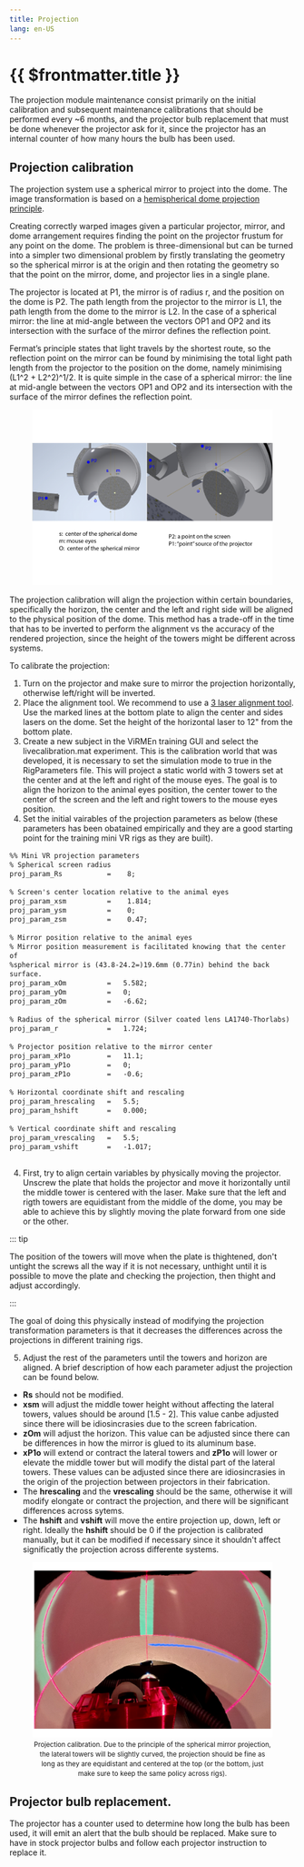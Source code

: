 ```yaml
---
title: Projection
lang: en-US
---
```


# {{ $frontmatter.title }}

 The projection module maintenance consist primarily on the initial calibration and subsequent maintenance calibrations that should be performed every ~6 months, and the projector bulb replacement that must be done whenever the projector ask for it, since the projector has an internal counter of how many hours the bulb has been used.

 ## Projection calibration

 The projection system use a spherical mirror to project into the dome. The image transformation is based on a [hemispherical dome projection principle](http://www.domerama.com/general/geodesic-dome-projection/hemispherical-dome-projection/).
 
 Creating correctly warped images given a particular projector, mirror, and dome arrangement requires finding the point on the projector frustum for any point on the dome. The problem is three-dimensional but can be turned into a simpler two dimensional problem by firstly translating the geometry so the spherical mirror is at the origin and then rotating the geometry so that the point on the mirror, dome, and projector lies in a single plane. 
 
 The projector is located at P1, the mirror is of radius r, and the position on the dome is P2. The path length from the projector to the mirror is L1, the path length from the dome to the mirror is L2. In the case of a spherical mirror: the line at mid-angle between the vectors OP1 and OP2 and its intersection with the surface of the mirror defines the reflection point.

 Fermat’s principle states that light travels by the shortest route, so the reflection point on the mirror can be found by minimising the total light path length from the projector to the position on the dome, namely minimising (L1^2 + L2^2)^1/2. It is quite simple in the case of a spherical mirror: the line at mid-angle between the vectors OP1 and OP2 and its intersection with the surface of the mirror defines the reflection point.

<figure>
  <img src='./assets/images/projection/projection-1.png'>
</figure>

The projection calibration will align the projection within certain boundaries, specifically the horizon, the center and the left and right side will be aligned to the physical position of the dome. This method has a trade-off in the time that has to be inverted to perform the alignment vs the accuracy of the rendered projection, since the height of the towers might be different across systems.

To calibrate the projection:

1. Turn on the projector and make sure to mirror the projection horizontally, otherwise left/right will be inverted.
2. Place the alignment tool. We recommend to use a [3 laser alignment tool](https://www.grainger.com/product/BOSCH-Alignment-Laser-3-Beams-450W78?internalSearchTerm=Alignment+Laser%3A+3+Beams%2C+0+Dots%2C+0+Lines%2C+Red%2C+200+ft+Range+w%2Fo+Detector&suggestConfigId=8&searchBar=true&opr=THKS). Use the marked lines at the bottom plate to align the center and sides lasers on the dome. Set the height of the horizontal laser to 12" from the bottom plate.
3. Create a new subject in the ViRMEn training GUI and select the livecalibration.mat experiment. This is the calibration world that was developed, it is necessary to set the simulation mode to true in the RigParameters file. This will project a static world with 3 towers set at the center and at the left and right of the mouse eyes. The goal is to align the horizon to the animal eyes position, the center tower to the center of the screen and the left and right towers to the mouse eyes position.
4. Set the initial vairables of the projection parameters as below (these parameters has been obatained empirically and they are a good starting point for the training mini VR rigs as they are built).

```
%% Mini VR projection parameters
% Spherical screen radius
proj_param_Rs           =    8;

% Screen's center location relative to the animal eyes
proj_param_xsm          =    1.814;
proj_param_ysm          =    0;
proj_param_zsm          =    0.47;

% Mirror position relative to the animal eyes
% Mirror position measurement is facilitated knowing that the center of 
%spherical mirror is (43.8-24.2=)19.6mm (0.77in) behind the back surface.
proj_param_xOm          =   5.582;
proj_param_yOm          =   0;
proj_param_zOm          =   -6.62;

% Radius of the spherical mirror (Silver coated lens LA1740-Thorlabs)
proj_param_r            =   1.724;

% Projector position relative to the mirror center
proj_param_xP1o         =   11.1;
proj_param_yP1o         =   0;
proj_param_zP1o         =   -0.6;

% Horizontal coordinate shift and rescaling
proj_param_hrescaling   =   5.5;
proj_param_hshift       =   0.000;

% Vertical coordinate shift and rescaling
proj_param_vrescaling   =   5.5;
proj_param_vshift       =   -1.017;


```

4. First, try to align certain variables by physically moving the projector. Unscrew the plate that holds the projector and move it horizontally until the middle tower is centered with the laser. Make sure that the left and rigth towers are equidistant from the middle of the dome, you may be able to achieve this by slightly moving the plate forward from one side or the other.

::: tip

The position of the towers will move when the plate is thightened, don't untight the screws all the way if it is not necessary, unthight until it is possible to move the plate and checking the projection, then thight and adjust accordingly.

:::

The goal of doing this physically instead of modifying the projection transformation parameters is that it decreases the differences across the projections in different training rigs.

5. Adjust the rest of the parameters until the towers and horizon are aligned. A brief description of how each parameter adjust the projection can be found below.

* **Rs** should not be modified.
* **xsm** will adjust the middle tower height without affecting the lateral towers, values should be around [1.5 - 2]. This value canbe adjusted since there will be idiosincrasies due to the screen fabrication.
* **zOm** will adjust the horizon. This value can be adjusted since there can be differences in how the mirror is glued to its aluminum base.
* **xP1o** will extend or contract the lateral towers and **zP1o** will lower or elevate the middle tower but will modify the distal part of the lateral towers. These values can be adjusted since there are idiosincrasies in the origin of the projection between projectors in their fabrication.
* The **hrescaling** and the **vrescaling** should be the same, otherwise it will modify elongate or contract the projection, and there will be significant differences across sytems.
* The **hshift** and **vshift** will move the entire projection up, down, left or right. Ideally the **hshift** should be 0 if the projection is calibrated manually, but it can be modified if necessary since it shouldn't affect significatly the projection across differente systems.

<figure>
  <img src='./assets/images/projection/projection-2.png'>
  <center><figcaption><small>Projection calibration. Due to the principle of the spherical mirror projection, the lateral towers will be slightly curved, the projection should be fine as long as they are equidistant and centered at the top (or the bottom, just make sure to keep the same policy across rigs).</small></figcaption></center>
</figure>

 ## Projector bulb replacement.

 The projector has a counter used to determine how long the bulb has been used, it will emit an alert that the bulb should be replaced. Make sure to have in stock projector bulbs and follow each projector instruction to replace it.